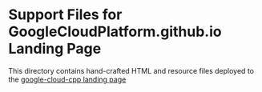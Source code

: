 # Support Files for GoogleCloudPlatform.github.io Landing Page

This directory contains hand-crafted HTML and resource files deployed to
the [google-cloud-cpp landing page][docs link]

[docs link]: https://GoogleCloudPlatform.github.io/google-cloud-cpp
